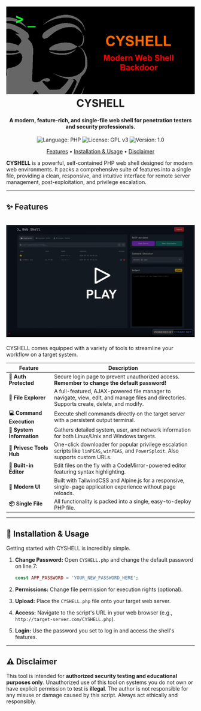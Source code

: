 <h1 align="center">
  <br>
  <img src="https://raw.githubusercontent.com/CYFARE/CYSHELL/main/logo.png" alt="CYSHELL Logo">
  <br>
  CYSHELL
  <br>
</h1>

<h4 align="center">A modern, feature-rich, and single-file web shell for penetration testers and security professionals.</h4>

<p align="center">
  <img src="https://img.shields.io/badge/Language-PHP-8892BF?style=for-the-badge&logo=php&logoColor=white" alt="Language: PHP">
  <img src="https://img.shields.io/badge/License-GPLv3-blue?style=for-the-badge" alt="License: GPL v3">
  <img src="https://img.shields.io/badge/Version-1.0-blue?style=for-the-badge" alt="Version: 1.0">
</p>

<p align="center">
  <a href="#-features">Features</a> •
  <a href="#-installation--usage">Installation & Usage</a> •
  <a href="#-disclaimer">Disclaimer</a>
</p>

**CYSHELL** is a powerful, self-contained PHP web shell designed for modern web environments. It packs a comprehensive suite of features into a single file, providing a clean, responsive, and intuitive interface for remote server management, post-exploitation, and privilege escalation.

---

## ✨ Features

<h4 align="center">
  <br>
  <a href="#-features"><img src="https://raw.githubusercontent.com/CYFARE/CYSHELL/main/CYSHELL_Demo_Play.png" alt="CYSHELL Demo"></a>
  <br>
</h4>

CYSHELL comes equipped with a variety of tools to streamline your workflow on a target system.

| Feature                 | Description                                                                                                                              |
| ----------------------- | ---------------------------------------------------------------------------------------------------------------------------------------- |
| **🔐 Auth Protected** | Secure login page to prevent unauthorized access. **Remember to change the default password!** |
| **📂 File Explorer** | A full-featured, AJAX-powered file manager to navigate, view, edit, and manage files and directories. Supports create, delete, and modify. |
| **💻 Command Execution** | Execute shell commands directly on the target server with a persistent output terminal.                                                  |
| **🧠 System Information** | Gathers detailed system, user, and network information for both Linux/Unix and Windows targets.                                          |
| **🚀 Privesc Tools Hub** | One-click downloader for popular privilege escalation scripts like `linPEAS`, `winPEAS`, and `PowerSploit`. Also supports custom URLs.    |
| **📝 Built-in Editor** | Edit files on the fly with a CodeMirror-powered editor featuring syntax highlighting.                                                    |
| **💅 Modern UI** | Built with TailwindCSS and Alpine.js for a responsive, single-page application experience without page reloads.                          |
| **📦 Single File** | All functionality is packed into a single, easy-to-deploy PHP file.                                                                      |

---

## 🚀 Installation & Usage

Getting started with CYSHELL is incredibly simple.

1.  **Change Password:** Open `CYSHELL.php` and change the default password on line 7:
    
    ```php
    const APP_PASSWORD = 'YOUR_NEW_PASSWORD_HERE';
    ```
2.  **Permissions:** Change file permission for execution rights (optional).

3.  **Upload:** Place the `CYSHELL.php` file onto your target web server.

4.  **Access:** Navigate to the script's URL in your web browser (e.g., `http://target-server.com/CYSHELL.php`).

5.  **Login:** Use the password you set to log in and access the shell's features.

---

## ⚠️ Disclaimer

This tool is intended for **authorized security testing and educational purposes only**. Unauthorized use of this tool on systems you do not own or have explicit permission to test is **illegal**. The author is not responsible for any misuse or damage caused by this script. Always act ethically and responsibly.

